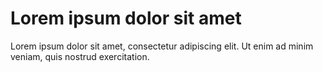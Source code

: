 <!DOCTYPE html>
<html lang="en>

<head>
    <meta charset="UTF-8">
    <meta http-equiv="X-UA-Compatible" content="IE=edge">
    <meta name="viewport" content="width=device-width, initial-scale=1.0">
    <title>Document</title>
</head>

<body>
<h1>Lorem ipsum dolor sit amet</h1><p>Lorem ipsum dolor sit amet, consectetur adipiscing elit. Ut enim ad minim veniam, quis nostrud exercitation.</p>
</body>

</html>
